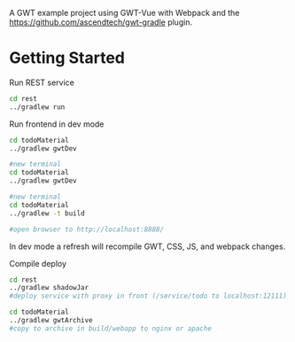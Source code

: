 A GWT example project using GWT-Vue with Webpack and the https://github.com/ascendtech/gwt-gradle plugin.



# Getting Started

Run REST service
```bash
cd rest
../gradlew run
```


Run frontend in dev mode
```bash
cd todoMaterial
../gradlew gwtDev

#new terminal
cd todoMaterial
../gradlew gwtDev

#new terminal
cd todoMaterial
../gradlew -t build

#open browser to http://localhost:8888/
```

In dev mode a refresh will recompile GWT, CSS, JS, and webpack changes.

Compile deploy
```bash
cd rest
../gradlew shadowJar
#deploy service with proxy in front (/service/todo to localhost:12111) (run service using java -jar)

cd todoMaterial
../gradlew gwtArchive
#copy to archive in build/webapp to nginx or apache
```



